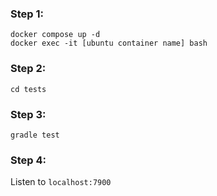 ### Step 1:
``` 
docker compose up -d
docker exec -it [ubuntu container name] bash
```
### Step 2:
```cd tests```

### Step 3:
```gradle test```

### Step 4:
Listen to ```localhost:7900```

